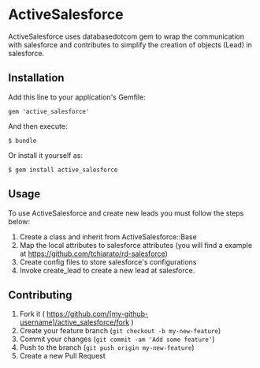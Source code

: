 # ActiveSalesforce

ActiveSalesforce uses databasedotcom gem to wrap the communication with salesforce and contributes to simplify the creation of objects (Lead) in salesforce.


## Installation

Add this line to your application's Gemfile:

    gem 'active_salesforce'

And then execute:

    $ bundle

Or install it yourself as:

    $ gem install active_salesforce

## Usage

To use ActiveSalesforce and create new leads you must follow the steps below:
1. Create a class and inherit from ActiveSalesforce::Base
2. Map the local attributes to salesforce attributes (you will find a example at https://github.com/tchiarato/rd-salesforce)
3. Create config files to store salesforce's configurations
4. Invoke create_lead to create a new lead at salesforce. 

## Contributing

1. Fork it ( https://github.com/[my-github-username]/active_salesforce/fork )
2. Create your feature branch (`git checkout -b my-new-feature`)
3. Commit your changes (`git commit -am 'Add some feature'`)
4. Push to the branch (`git push origin my-new-feature`)
5. Create a new Pull Request
